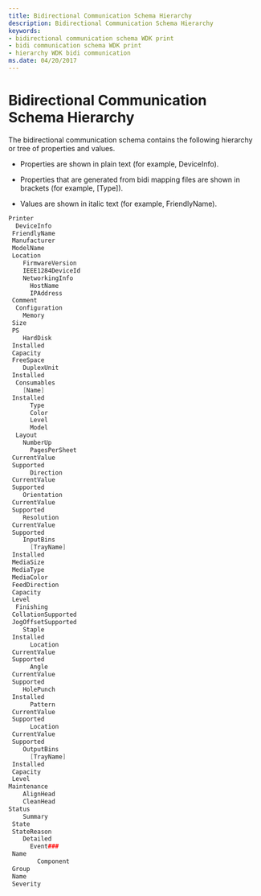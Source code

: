 ```yaml
---
title: Bidirectional Communication Schema Hierarchy
description: Bidirectional Communication Schema Hierarchy
keywords:
- bidirectional communication schema WDK print
- bidi communication schema WDK print
- hierarchy WDK bidi communication
ms.date: 04/20/2017
---
```


# Bidirectional Communication Schema Hierarchy

The bidirectional communication schema contains the following hierarchy or tree of properties and values.

-   Properties are shown in plain text (for example, DeviceInfo).

-   Properties that are generated from bidi mapping files are shown in brackets (for example, \[Type\]).

-   Values are shown in italic text (for example, FriendlyName).

```cpp
Printer
  DeviceInfo
 FriendlyName
 Manufacturer
 ModelName
 Location
    FirmwareVersion
    IEEE1284DeviceId
    NetworkingInfo
      HostName
      IPAddress
 Comment
  Configuration
    Memory
 Size
 PS
    HardDisk
 Installed
 Capacity
 FreeSpace
    DuplexUnit
 Installed
  Consumables
    [Name]
 Installed
      Type
      Color
      Level
      Model
  Layout
    NumberUp
      PagesPerSheet
 CurrentValue
 Supported
      Direction
 CurrentValue
 Supported
    Orientation
 CurrentValue
 Supported
    Resolution
 CurrentValue
 Supported
    InputBins
      [TrayName]
 Installed
 MediaSize
 MediaType
 MediaColor
 FeedDirection
 Capacity
 Level
  Finishing
 CollationSupported
 JogOffsetSupported
    Staple
 Installed
      Location
 CurrentValue
 Supported
      Angle
 CurrentValue
 Supported
    HolePunch
 Installed
      Pattern
 CurrentValue
 Supported
      Location
 CurrentValue
 Supported
    OutputBins
      [TrayName]
 Installed
 Capacity
 Level
Maintenance
    AlignHead
    CleanHead
Status
    Summary
 State
 StateReason
    Detailed
      Event###
 Name
        Component
 Group
 Name
 Severity
```

 

 




